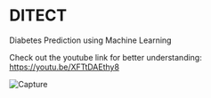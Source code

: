 # DITECT
Diabetes Prediction using Machine Learning

Check out the youtube link for better understanding: https://youtu.be/XFTtDAEthy8

![Capture](https://user-images.githubusercontent.com/75263348/123281189-17858800-d527-11eb-9071-bb8accc9b16f.PNG)
